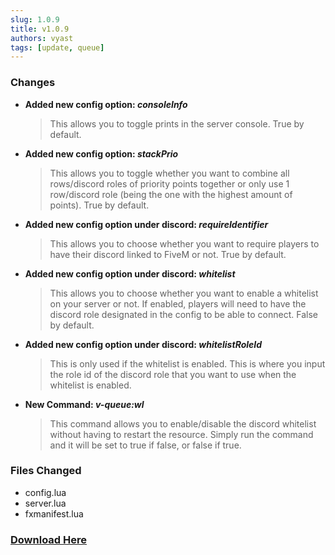 ```yaml
---
slug: 1.0.9
title: v1.0.9
authors: vyast
tags: [update, queue]
---
```


### Changes

- **Added new config option: _consoleInfo_**
  > This allows you to toggle prints in the server console. True by default.
- **Added new config option: _stackPrio_**
  > This allows you to toggle whether you want to combine all rows/discord roles of priority points together or only use 1 row/discord role (being the one with the highest amount of points). True by default.
- **Added new config option under discord: _requireIdentifier_**
  > This allows you to choose whether you want to require players to have their discord linked to FiveM or not. True by default.
- **Added new config option under discord: _whitelist_**
  > This allows you to choose whether you want to enable a whitelist on your server or not. If enabled, players will need to have the discord role designated in the config to be able to connect. False by default.
- **Added new config option under discord: _whitelistRoleId_**
  > This is only used if the whitelist is enabled. This is where you input the role id of the discord role that you want to use when the whitelist is enabled.
- **New Command: _v-queue:wl_**
  > This command allows you to enable/disable the discord whitelist without having to restart the resource. Simply run the command and it will be set to true if false, or false if true.

### Files Changed

- config.lua
- server.lua
- fxmanifest.lua

### [Download Here](https://keymaster.fivem.net/asset-grants)
